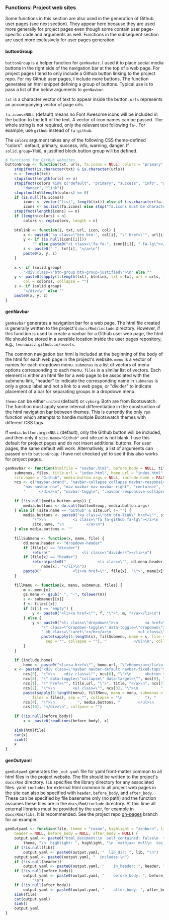 


### Functions: Project web sites

Some functions in this section are also used in the generation of Github user pages (see next section).
They appear here because they are used more generally for project pages even though some contain user page-specific code and arguments as well.
Functions in the subsequent section are used more exclusively for user pages generation.

#### buttonGroup
`buttonGroup` is a helper function for `genNavbar`. I used it to place social media buttons in the right side of the navigation bar at the top of a web page.
For project pages I tend to only include a Github button linking to the project repo.
For my Github user pages, I include more buttons.
The function generates an html snippet defining a group of buttons.
Typical use is to pass a list of the below arguments to `genNavbar`.

`txt` is a character vector of text to appear inside the button.
`urls` represents an accompanying vector of page urls.

`fa.icons=NULL` (default) means no Font Awesome icons will be included in the button to the left of the text.
A vector of icon names can be passed. The whole string is not required, only the relevant text following `fa-`.
For example, use `github` instead of `fa-github`.

The `colors` argument takes any of the following CSS theme-defined "colors": default, primary, success, info, warning, danger.
If `solid.group=TRUE`, a justified block button group will be defined.


```r
# Functions for Github websites
buttonGroup <- function(txt, urls, fa.icons = NULL, colors = "primary", solid.group = FALSE) {
    stopifnot(is.character(txt) & is.character(urls))
    n <- length(txt)
    stopifnot(length(urls) == n)
    stopifnot(colors %in% c("default", "primary", "success", "info", "warning", 
        "danger", "link"))
    stopifnot(n%%length(colors) == 0)
    if (is.null(fa.icons)) 
        icons <- vector("list", length(txt)) else if (is.character(fa.icons)) 
        icons <- as.list(fa.icons) else stop("fa.icons must be character or NULL")
    stopifnot(length(icons) == n)
    if (length(colors) < n) 
        colors <- rep(colors, length = n)
    
    btnlink <- function(i, txt, url, icon, col) {
        x <- paste0("<a class=\"btn btn-", col[i], "\" href=\"", url[i], "\">")
        y <- if (is.null(icon[[i]])) 
            "" else paste0("<i class=\"fa fa-", icon[[i]], " fa-lg\"></i>")
        z <- paste0(" ", txt[i], "</a>\n")
        paste0(x, y, z)
    }
    
    x <- if (solid.group) 
        "<div class=\"btn-group btn-group-justified\">\n" else ""
    y <- paste0(sapply(1:length(txt), btnlink, txt = txt, url = urls, icon = icons, 
        col = colors), collapse = "")
    z <- if (solid.group) 
        "</div>\n" else ""
    paste0(x, y, z)
}
```

#### genNavbar

`genNavbar` generates a navigation bar for a web page.
The html file created is generally written to the project's `docs/Rmd/include` directory.
However, if this function is used to create a navbar for a Github user web page, the html file should be stored in a sensible location inside the user pages repository, e.g., `leonawicz.github.io/assets`.

The common navigation bar html is included at the beginning of the body of the html for each web page in the project's website.
`menu` is a vector of names for each dropdown menu.
`submenus` is a list of vectors of menu options corresponding to each menu.
`files` is a similar list of vectors.
Each element is either an html file for a web page to be associated with the submenu link,
"header" to indicate the corresponding name in `submenus` is only a group label and not a link to a web page,
or "divider" to indicate placement of a bar for separating groups in a dropdown menu.

`theme` can be either `united` (default) or `cyborg`.
Both are from Bootswatch.
The function must apply some internal differentiation in the construction of the html navigation bar between themes.
This is currently the only `rpm` function which attempts to handle multiple Bootswatch themes with different CSS tags.

If `media.button.args=NULL` (default), only the Github button will be included, and then only if `site.name="Github"` and site.url is not blank.
I use this default for project pages and do not insert additional buttons.
For user pages, the same default will work.
Alternatively, a list of arguments can passed on to `buttonGroup`.
I have not checked yet to see if this also works for project pages.


```r
genNavbar <- function(htmlfile = "navbar.html", before_body = NULL, title, menu, 
    submenus, files, title.url = "index.html", home.url = "index.html", site.url = "", 
    site.name = "Github", media.button.args = NULL, include.home = FALSE) {
    ncs <- c("navbar-brand", "navbar-collapse collapse navbar-responsive-collapse", 
        "nav navbar-nav", "nav navbar-nav navbar-right", "container", "navbar-header", 
        "      </div>\n", "navbar-toggle", ".navbar-responsive-collapse", "")
    
    if (!is.null(media.button.args)) {
        media.buttons <- do.call(buttonGroup, media.button.args)
    } else if (site.name == "Github" & site.url != "") {
        media.buttons <- paste0("<a class=\"btn btn-link\" href=\"", site.url, 
            "\">\n            <i class=\"fa fa-github fa-lg\"></i>\n            ", 
            site.name, "\n          </a>\n")
    } else media.buttons <- ""
    
    fillSubmenu <- function(x, name, file) {
        dd.menu.header <- "dropdown-header"
        if (file[x] == "divider") 
            return("              <li class=\"divider\"></li>\n")
        if (file[x] == "header") 
            return(paste0("              <li class=\"", dd.menu.header, "\">", 
                name[x], "</li>\n"))
        paste0("              <li><a href=\"", file[x], "\">", name[x], "</a></li>\n")
    }
    
    fillMenu <- function(x, menu, submenus, files) {
        m <- menu[x]
        gs.menu <- gsub(" ", "-", tolower(m))
        s <- submenus[[x]]
        f <- files[[x]]
        if (s[1] == "empty") {
            y <- paste0("<li><a href=\"", f, "\">", m, "</a></li>\n")
        } else {
            y <- paste0("<li class=\"dropdown\">\n            <a href=\"", gs.menu, 
                "\" class=\"dropdown-toggle\" data-toggle=\"dropdown\">", m, 
                " <b class=\"caret\"></b></a>\n            <ul class=\"dropdown-menu\">\n", 
                paste(sapply(1:length(s), fillSubmenu, name = s, file = f), 
                  sep = "", collapse = ""), "            </ul>\n", collapse = "")
        }
    }
    
    if (include.home) 
        home <- paste0("<li><a href=\"", home.url, "\">Home</a></li>\n          ") else home <- ""
    x <- paste0("<div class=\"navbar navbar-default navbar-fixed-top\">\n  <div class=\"", 
        ncs[5], "\">\n    <div class=\"", ncs[6], "\">\n      <button type=\"button\" class=\"", 
        ncs[8], "\" data-toggle=\"collapse\" data-target=\"", ncs[9], "\">\n        <span class=\"icon-bar\"></span>\n        <span class=\"icon-bar\"></span>\n        <span class=\"icon-bar\"></span>\n      </button>\n      <a class=\"", 
        ncs[1], "\" href=\"", title.url, "\">", title, "</a>\n", ncs[7], "      <div class=\"", 
        ncs[2], "\">\n        <ul class=\"", ncs[3], "\">\n          ", home, 
        paste(sapply(1:length(menu), fillMenu, menu = menu, submenus = submenus, 
            files = files), sep = "", collapse = "\n          "), "        </ul>\n        <ul class=\"", 
        ncs[4], "\">\n          ", media.buttons, "        </ul>\n      </div><!--/.nav-collapse -->\n    </div>\n  ", 
        ncs[10], "</div>\n", collpase = "")
    
    if (!is.null(before_body)) 
        x <- paste0(readLines(before_body), x)
    
    sink(htmlfile)
    cat(x)
    sink()
    x
}
```

#### genOutyaml

`genOutyaml` generates the `_out.yaml` file for yaml front-matter common to all html files in the project website.
The file should be written to the project's `docs/Rmd` directory.
`lib` specifies the library directory for any associated files.
yaml `includes` for external html common to all project web pages in the site can also be specified with `header`, `before_body`, and `after_body`.
These can be specified by file basename only (no path) and the function assumes these files are in the `docs/Rmd/include` directory.
At this time all external libraries must be provided by the user, for example in `docs/Rmd/libs`.
It is recommended. See the project repo [gh-pages](https://github.com/leonawicz/ProjectManagement/tree/gh-pages "gh-pages") branch for an example.


```r
genOutyaml <- function(file, theme = "cosmo", highlight = "zenburn", lib = NULL, 
    header = NULL, before_body = NULL, after_body = NULL) {
    output.yaml <- paste0("html_document:\n  self_contained: false\n  theme: ", 
        theme, "\n  highlight: ", highlight, "\n  mathjax: null\n  toc_depth: 2\n")
    if (!is.null(lib)) 
        output.yaml <- paste0(output.yaml, "  lib_dir: ", lib, "\n")
    output.yaml <- paste0(output.yaml, "  includes:\n")
    if (!is.null(header)) 
        output.yaml <- paste0(output.yaml, "    in_header: ", header, "\n")
    if (!is.null(before_body)) 
        output.yaml <- paste0(output.yaml, "    before_body: ", before_body, 
            "\n")
    if (!is.null(after_body)) 
        output.yaml <- paste0(output.yaml, "    after_body: ", after_body, "\n")
    sink(file)
    cat(output.yaml)
    sink()
    output.yaml
}
```
